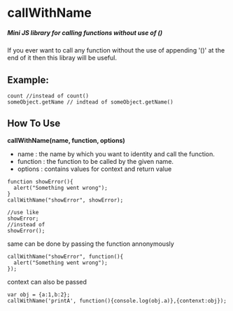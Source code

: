 # callWithName
##### Mini JS library for calling functions without use of ()
If you ever want to call any function without the use of appending '()' at the end of it then this libray will be useful.

## Example:
````
count //instead of count()
someObject.getName // indtead of someObject.getName()
````
## How To Use

**callWithName(name, function, options)**
- name     : the name by which you want to identity and call the function.
- function : the function to be called by the given name.
- options  : contains values for context and return value 

````
function showError(){
  alert("Something went wrong");
}
callWithName("showError", showError);

//use like
showError;
//instead of
showError();

````

same can be done by passing the function annonymously

```
callWithName("showError", function(){
  alert("Something went wrong");
});

```

context can also be passed 

````
var obj = {a:1,b:2};
callWithName('printA', function(){console.log(obj.a)},{contenxt:obj});
````
